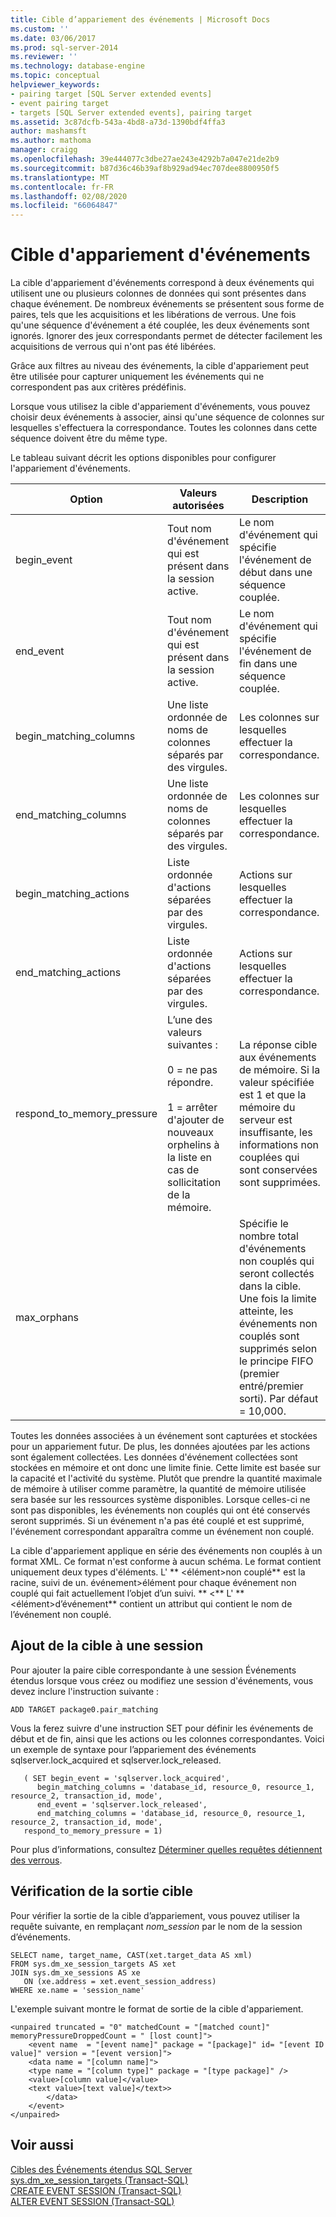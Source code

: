 ```yaml
---
title: Cible d’appariement des événements | Microsoft Docs
ms.custom: ''
ms.date: 03/06/2017
ms.prod: sql-server-2014
ms.reviewer: ''
ms.technology: database-engine
ms.topic: conceptual
helpviewer_keywords:
- pairing target [SQL Server extended events]
- event pairing target
- targets [SQL Server extended events], pairing target
ms.assetid: 3c87dcfb-543a-4bd8-a73d-1390bdf4ffa3
author: mashamsft
ms.author: mathoma
manager: craigg
ms.openlocfilehash: 39e444077c3dbe27ae243e4292b7a047e21de2b9
ms.sourcegitcommit: b87d36c46b39af8b929ad94ec707dee8800950f5
ms.translationtype: MT
ms.contentlocale: fr-FR
ms.lasthandoff: 02/08/2020
ms.locfileid: "66064847"
---
```

# <a name="event-pairing-target"></a>Cible d'appariement d'événements
  La cible d'appariement d'événements correspond à deux événements qui utilisent une ou plusieurs colonnes de données qui sont présentes dans chaque événement. De nombreux événements se présentent sous forme de paires, tels que les acquisitions et les libérations de verrous. Une fois qu'une séquence d'événement a été couplée, les deux événements sont ignorés. Ignorer des jeux correspondants permet de détecter facilement les acquisitions de verrous qui n'ont pas été libérées.  
  
 Grâce aux filtres au niveau des événements, la cible d'appariement peut être utilisée pour capturer uniquement les événements qui ne correspondent pas aux critères prédéfinis.  
  
 Lorsque vous utilisez la cible d'appariement d'événements, vous pouvez choisir deux événements à associer, ainsi qu'une séquence de colonnes sur lesquelles s'effectuera la correspondance. Toutes les colonnes dans cette séquence doivent être du même type.  
  
 Le tableau suivant décrit les options disponibles pour configurer l'appariement d'événements.  
  
|Option|Valeurs autorisées|Description|  
|------------|--------------------|-----------------|  
|begin_event|Tout nom d'événement qui est présent dans la session active.|Le nom d'événement qui spécifie l'événement de début dans une séquence couplée.|  
|end_event|Tout nom d'événement qui est présent dans la session active.|Le nom d'événement qui spécifie l'événement de fin dans une séquence couplée.|  
|begin_matching_columns|Une liste ordonnée de noms de colonnes séparés par des virgules.|Les colonnes sur lesquelles effectuer la correspondance.|  
|end_matching_columns|Une liste ordonnée de noms de colonnes séparés par des virgules.|Les colonnes sur lesquelles effectuer la correspondance.|  
|begin_matching_actions|Liste ordonnée d'actions séparées par des virgules.|Actions sur lesquelles effectuer la correspondance.|  
|end_matching_actions|Liste ordonnée d'actions séparées par des virgules.|Actions sur lesquelles effectuer la correspondance.|  
|respond_to_memory_pressure|L’une des valeurs suivantes :<br /><br /> 0 = ne pas répondre.<br /><br /> 1 = arrêter d'ajouter de nouveaux orphelins à la liste en cas de sollicitation de la mémoire.|La réponse cible aux événements de mémoire. Si la valeur spécifiée est 1 et que la mémoire du serveur est insuffisante, les informations non couplées qui sont conservées sont supprimées.|  
|max_orphans||Spécifie le nombre total d'événements non couplés qui seront collectés dans la cible. Une fois la limite atteinte, les événements non couplés sont supprimés selon le principe FIFO (premier entré/premier sorti). Par défaut = 10,000.|  
  
 Toutes les données associées à un événement sont capturées et stockées pour un appariement futur. De plus, les données ajoutées par les actions sont également collectées. Les données d'événement collectées sont stockées en mémoire et ont donc une limite finie. Cette limite est basée sur la capacité et l'activité du système. Plutôt que prendre la quantité maximale de mémoire à utiliser comme paramètre, la quantité de mémoire utilisée sera basée sur les ressources système disponibles. Lorsque celles-ci ne sont pas disponibles, les événements non couplés qui ont été conservés seront supprimés. Si un événement n'a pas été couplé et est supprimé, l'événement correspondant apparaîtra comme un événement non couplé.  
  
 La cible d'appariement applique en série des événements non couplés à un format XML. Ce format n'est conforme à aucun schéma. Le format contient uniquement deux types d'éléments. L' ** \<élément>non couplé** est la racine, suivi de un. événement>élément pour chaque événement non couplé qui fait actuellement l’objet d’un suivi. ** \<** L' ** \<élément>d’événement** contient un attribut qui contient le nom de l’événement non couplé.  
  
## <a name="adding-the-target-to-a-session"></a>Ajout de la cible à une session  
 Pour ajouter la paire cible correspondante à une session Événements étendus lorsque vous créez ou modifiez une session d'événements, vous devez inclure l'instruction suivante :  
  
```  
ADD TARGET package0.pair_matching   
```  
  
 Vous la ferez suivre d'une instruction SET pour définir les événements de début et de fin, ainsi que les actions ou les colonnes correspondantes. Voici un exemple de syntaxe pour l’appariement des événements sqlserver.lock_acquired et sqlserver.lock_released.  
  
```  
   ( SET begin_event = 'sqlserver.lock_acquired',  
      begin_matching_columns = 'database_id, resource_0, resource_1, resource_2, transaction_id, mode',  
      end_event = 'sqlserver.lock_released',  
      end_matching_columns = 'database_id, resource_0, resource_1, resource_2, transaction_id, mode',  
   respond_to_memory_pressure = 1)  
```  
  
 Pour plus d’informations, consultez [Déterminer quelles requêtes détiennent des verrous](../relational-databases/extended-events/determine-which-queries-are-holding-locks.md).  
  
## <a name="reviewing-the-target-output"></a>Vérification de la sortie cible  
 Pour vérifier la sortie de la cible d’appariement, vous pouvez utiliser la requête suivante, en remplaçant *nom_session* par le nom de la session d’événements.  
  
```  
SELECT name, target_name, CAST(xet.target_data AS xml)  
FROM sys.dm_xe_session_targets AS xet  
JOIN sys.dm_xe_sessions AS xe  
   ON (xe.address = xet.event_session_address)  
WHERE xe.name = 'session_name'  
```  
  
 L'exemple suivant montre le format de sortie de la cible d'appariement.  
  
```  
<unpaired truncated = "0" matchedCount = "[matched count]" memoryPressureDroppedCount = " [lost count]">  
    <event name  = "[event name]" package = "[package]" id= "[event ID value]" version = "[event version]">  
    <data name = "[column name]">   
    <type name = "[column type]" package = "[type package]" />   
    <value>[column value]</value>  
    <text value>[text value]</text>>  
        </data>  
    </event>  
</unpaired>  
```  
  
## <a name="see-also"></a>Voir aussi  
 [Cibles des Événements étendus SQL Server](../../2014/database-engine/sql-server-extended-events-targets.md)   
 [sys.dm_xe_session_targets &#40;Transact-SQL&#41;](/sql/relational-databases/system-dynamic-management-views/sys-dm-xe-session-targets-transact-sql)   
 [CREATE EVENT SESSION &#40;Transact-SQL&#41;](/sql/t-sql/statements/create-event-session-transact-sql)   
 [ALTER EVENT SESSION &#40;Transact-SQL&#41;](/sql/t-sql/statements/alter-event-session-transact-sql)  
  
  
